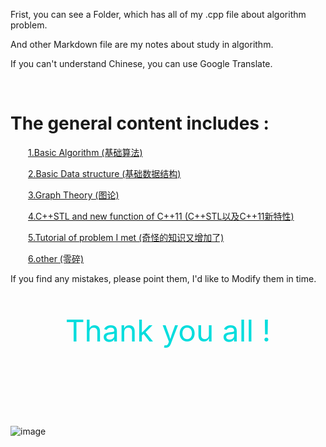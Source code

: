 Frist, you can see a Folder, which has all of my .cpp file about algorithm problem.

And other Markdown file are my notes about study in algorithm.

If you can't understand Chinese, you can use Google Translate.

&nbsp;

The general content includes :
==

&emsp;&emsp;[1.Basic Algorithm  (基础算法)](https://github.com/Mulyq/ACM/blob/main/基础算法.md)

&emsp;&emsp;[2.Basic Data structure  (基础数据结构)](https://github.com/Mulyq/ACM/blob/main/%E5%9F%BA%E7%A1%80%E6%95%B0%E6%8D%AE%E7%BB%93%E6%9E%84.md)

&emsp;&emsp;[3.Graph Theory  (图论)](https://github.com/Mulyq/ACM/blob/main/%E5%9B%BE%E8%AE%BA.md)

&emsp;&emsp;[4.C++STL and new function of C++11  (C++STL以及C++11新特性)](https://github.com/Mulyq/ACM/blob/main/C%2B%2BSTL%E4%BB%A5%E5%8F%8AC%2B%2B11%E6%96%B0%E7%89%B9%E6%80%A7.md)

&emsp;&emsp;[5.Tutorial of problem I met  (奇怪的知识又增加了)](https://github.com/Mulyq/ACM/blob/main/%E5%A5%87%E6%80%AA%E7%9A%84%E7%9F%A5%E8%AF%86%E5%8F%88%E5%A2%9E%E5%8A%A0%E4%BA%86.md)

&emsp;&emsp;[6.other  (零碎)](https://github.com/Mulyq/ACM/blob/main/%E9%9B%B6%E7%A2%8E.md)

If you find any mistakes, please point them, I'd like to Modify them in time.

&nbsp;

<center><font color ="#00dddd" size = 36 center>Thank you all !</font></center>

&nbsp;

&nbsp;
==

![image](https://github.com/Mulyq/private/blob/main/pictures/Elaina.jpg)

